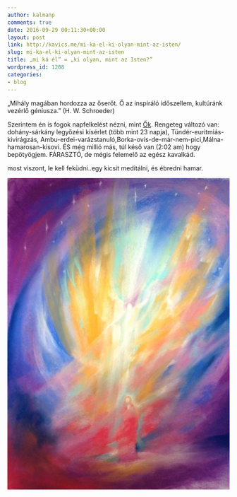 ```yaml
---
author: kalmanp
comments: true
date: 2016-09-29 00:11:30+00:00
layout: post
link: http://kavics.me/mi-ka-el-ki-olyan-mint-az-isten/
slug: mi-ka-el-ki-olyan-mint-az-isten
title: „mi ká él” = „ki olyan, mint az Isten?”
wordpress_id: 1208
categories:
- blog
---
```


„Mihály magában hordozza az őserőt. Ő az inspiráló időszellem, kultúránk vezérlő géniusza.” (H. W. Schroeder)

Szerintem én is fogok napfelkelést nézni, mint [Ők](http://waldorf-godollo.hu/szent-mihaly-unnepe/). Rengeteg változó van: dohány-sárkány legyőzési kísérlet (több mint 23 napja), Tündér-euritmiás-kivirágzás, Ambu-erdei-varázstanuló,Borka-ovis-de-már-nem-pici,Málna-hamarosan-kisovi. ÉS még millió más, túl késő van (2:02 am) hogy bepötyögjem. FÁRASZTÓ, de mégis felemelő az egész kavalkád.

most viszont, le kell feküdni..egy kicsit meditálni, és ébredni hamar.

[![misi](/wp-content/uploads/2016/09/misi.jpg)](/wp-content/uploads/2016/09/misi.jpg)

